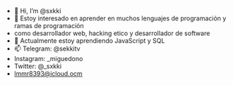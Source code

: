 - 👋 Hi, I’m @sxkki
- 👀 Estoy interesado en aprender en muchos lenguajes de programación y ramas de programación
-    como desarrollador web, hacking etico y desarrollador de software
- 🌱 Actualmente estoy aprendiendo JavaScript y SQL 
- 📫 Telegram: @sekkitv
-    Instagram: _miguedono
-    Twitter: @_sxkki
-    lmmr8393@icloud.ocm
